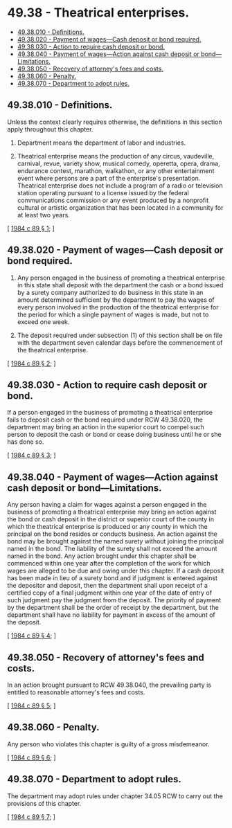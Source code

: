 # 49.38 - Theatrical enterprises.
* [49.38.010 - Definitions.](#4938010---definitions)
* [49.38.020 - Payment of wages—Cash deposit or bond required.](#4938020---payment-of-wagescash-deposit-or-bond-required)
* [49.38.030 - Action to require cash deposit or bond.](#4938030---action-to-require-cash-deposit-or-bond)
* [49.38.040 - Payment of wages—Action against cash deposit or bond—Limitations.](#4938040---payment-of-wagesaction-against-cash-deposit-or-bondlimitations)
* [49.38.050 - Recovery of attorney's fees and costs.](#4938050---recovery-of-attorneys-fees-and-costs)
* [49.38.060 - Penalty.](#4938060---penalty)
* [49.38.070 - Department to adopt rules.](#4938070---department-to-adopt-rules)
## 49.38.010 - Definitions.
Unless the context clearly requires otherwise, the definitions in this section apply throughout this chapter.

1. Department means the department of labor and industries.

2. Theatrical enterprise means the production of any circus, vaudeville, carnival, revue, variety show, musical comedy, operetta, opera, drama, endurance contest, marathon, walkathon, or any other entertainment event where persons are a part of the enterprise's presentation. Theatrical enterprise does not include a program of a radio or television station operating pursuant to a license issued by the federal communications commission or any event produced by a nonprofit cultural or artistic organization that has been located in a community for at least two years.

\[ [1984 c 89 § 1](https://leg.wa.gov/CodeReviser/documents/sessionlaw/1984c89.pdf?cite=1984%20c%2089%20§%201); \]

## 49.38.020 - Payment of wages—Cash deposit or bond required.
1. Any person engaged in the business of promoting a theatrical enterprise in this state shall deposit with the department the cash or a bond issued by a surety company authorized to do business in this state in an amount determined sufficient by the department to pay the wages of every person involved in the production of the theatrical enterprise for the period for which a single payment of wages is made, but not to exceed one week.

2. The deposit required under subsection (1) of this section shall be on file with the department seven calendar days before the commencement of the theatrical enterprise.

\[ [1984 c 89 § 2](https://leg.wa.gov/CodeReviser/documents/sessionlaw/1984c89.pdf?cite=1984%20c%2089%20§%202); \]

## 49.38.030 - Action to require cash deposit or bond.
If a person engaged in the business of promoting a theatrical enterprise fails to deposit cash or the bond required under RCW 49.38.020, the department may bring an action in the superior court to compel such person to deposit the cash or bond or cease doing business until he or she has done so.

\[ [1984 c 89 § 3](https://leg.wa.gov/CodeReviser/documents/sessionlaw/1984c89.pdf?cite=1984%20c%2089%20§%203); \]

## 49.38.040 - Payment of wages—Action against cash deposit or bond—Limitations.
Any person having a claim for wages against a person engaged in the business of promoting a theatrical enterprise may bring an action against the bond or cash deposit in the district or superior court of the county in which the theatrical enterprise is produced or any county in which the principal on the bond resides or conducts business. An action against the bond may be brought against the named surety without joining the principal named in the bond. The liability of the surety shall not exceed the amount named in the bond. Any action brought under this chapter shall be commenced within one year after the completion of the work for which wages are alleged to be due and owing under this chapter. If a cash deposit has been made in lieu of a surety bond and if judgment is entered against the depositor and deposit, then the department shall upon receipt of a certified copy of a final judgment within one year of the date of entry of such judgment pay the judgment from the deposit. The priority of payment by the department shall be the order of receipt by the department, but the department shall have no liability for payment in excess of the amount of the deposit.

\[ [1984 c 89 § 4](https://leg.wa.gov/CodeReviser/documents/sessionlaw/1984c89.pdf?cite=1984%20c%2089%20§%204); \]

## 49.38.050 - Recovery of attorney's fees and costs.
In an action brought pursuant to RCW 49.38.040, the prevailing party is entitled to reasonable attorney's fees and costs.

\[ [1984 c 89 § 5](https://leg.wa.gov/CodeReviser/documents/sessionlaw/1984c89.pdf?cite=1984%20c%2089%20§%205); \]

## 49.38.060 - Penalty.
Any person who violates this chapter is guilty of a gross misdemeanor.

\[ [1984 c 89 § 6](https://leg.wa.gov/CodeReviser/documents/sessionlaw/1984c89.pdf?cite=1984%20c%2089%20§%206); \]

## 49.38.070 - Department to adopt rules.
The department may adopt rules under chapter 34.05 RCW to carry out the provisions of this chapter.

\[ [1984 c 89 § 7](https://leg.wa.gov/CodeReviser/documents/sessionlaw/1984c89.pdf?cite=1984%20c%2089%20§%207); \]

